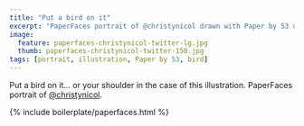 ```yaml
---
title: "Put a bird on it"
excerpt: "PaperFaces portrait of @christynicol drawn with Paper by 53 on an iPad."
image: 
  feature: paperfaces-christynicol-twitter-lg.jpg
  thumb: paperfaces-christynicol-twitter-150.jpg
tags: [portrait, illustration, Paper by 53, bird]
---
```


Put a bird on it… or your shoulder in the case of this illustration. PaperFaces portrait of [@christynicol](http://twitter.com/christynicol).

{% include boilerplate/paperfaces.html %}